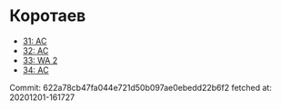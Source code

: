 # Коротаев
- [31: AC](31.md)
- [32: AC](32.md)
- [33: WA 2](33.md)
- [34: AC](34.md)

Commit: 622a78cb47fa044e721d50b097ae0ebedd22b6f2
 fetched at: 20201201-161727
